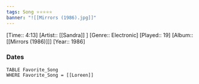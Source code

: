 ```yaml
---
tags: Song ⭐⭐⭐⭐⭐ 
banner: "![[Mirrors (1986).jpg]]"
---
```

[Time:: 4:13]
[Artist:: [[Sandra]] ]
[Genre:: Electronic]
[Played:: 19]
[Album:: [[Mirrors (1986)]]]
[Year:: 1986]
### Dates
````dataview
TABLE Favorite_Song
WHERE Favorite_Song = [[Loreen]]
````